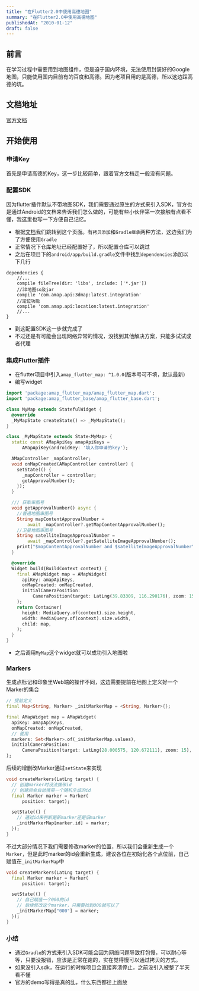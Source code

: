 ```yaml
---
title: "在Flutter2.0中使用高德地图"
summary: "在Flutter2.0中使用高德地图"
publishedAt: "2010-01-12"
draft: false
---
```


## 前言
在学习过程中需要用到地图组件，但是迫于国内环境，无法使用封装好的Google地图，只能使用国内目前有的百度和高德。因为老项目用的是高德，所以这边踩高德的坑。

## 文档地址
[官方文档](https://developer.amap.com/api/flutter/gettingstarted)

## 开始使用
### 申请Key
首先是申请高德的Key，这一步比较简单，跟着官方文档走一般没有问题。

### 配置SDK
因为flutter插件默认不带地图SDK，我们需要通过原生的方式来引入SDK，官方也是通过Android的文档来告诉我们怎么做的，可能有些小伙伴第一次接触有点看不懂，我这里也写一下方便自己记忆。
* 根据[文档](https://developer.amap.com/api/android-sdk/guide/create-project/android-studio-create-project)我们跳转到这个页面。有`拷贝添加`和`Gradle继承`两种方法，这边我们为了方便使用`Gradle`
* 正常情况下仓库地址已经配置好了，所以配置仓库可以跳过
* 之后在项目下的`android/app/build.gradle`文件中找到`dependencies`添加以下几行
```
dependencies {
    //...
    compile fileTree(dir: 'libs', include: ['*.jar'])
    //3D地图so及jar
    compile 'com.amap.api:3dmap:latest.integration'
    //定位功能
    compile 'com.amap.api:location:latest.integration'
    //...
}
```
* 到这配置SDK这一步就完成了
* 不过还是有可能会出现网络异常的情况，没找到其他解决方案，只能多试试或者代理

### 集成Flutter插件
* 在flutter项目中引入`amap_flutter_map: ^1.0.0`(版本号可不填，默认最新)
* 编写widget
```dart
import 'package:amap_flutter_map/amap_flutter_map.dart';
import 'package:amap_flutter_base/amap_flutter_base.dart';

class MyMap extends StatefulWidget {
  @override
  _MyMapState createState() => _MyMapState();
}

class _MyMapState extends State<MyMap> {
  static const AMapApiKey amapApiKeys =
      AMapApiKey(androidKey: '填入你申请的key');

  AMapController _mapController;
  void onMapCreated(AMapController controller) {
    setState(() {
      _mapController = controller;
      getApprovalNumber();
    });
  }

  /// 获取审图号
  void getApprovalNumber() async {
    //普通地图审图号
    String mapContentApprovalNumber =
        await _mapController?.getMapContentApprovalNumber();
    //卫星地图审图号
    String satelliteImageApprovalNumber =
        await _mapController?.getSatelliteImageApprovalNumber();
    print("$mapContentApprovalNumber and $satelliteImageApprovalNumber");
  }

  @override
  Widget build(BuildContext context) {
    final AMapWidget map = AMapWidget(
      apiKey: amapApiKeys,
      onMapCreated: onMapCreated,
      initialCameraPosition:
          CameraPosition(target: LatLng(39.83309, 116.290176), zoom: 15),
    );
    return Container(
      height: MediaQuery.of(context).size.height,
      width: MediaQuery.of(context).size.width,
      child: map,
    );
  }
}
```
* 之后调用`MyMap`这个widget就可以成功引入地图啦

### Markers
生成点标记和印象里Web端的操作不同，这边需要提前在地图上定义好一个Marker的集合
```dart
// 提前定义
final Map<String, Marker> _initMarkerMap = <String, Marker>{};

final AMapWidget map = AMapWidget(
  apiKey: amapApiKeys,
  onMapCreated: onMapCreated,
  // 使用
  markers: Set<Marker>.of(_initMarkerMap.values),
  initialCameraPosition:
      CameraPosition(target: LatLng(28.000575, 120.672111), zoom: 15),
);
```
后续的增删改Marker通过`setState`来实现
```dart
void createMarkers(LatLng target) {
  // 创建marker时没法携带id
  // 创建后会自动携带一个随机生成的id
  final Marker marker = Marker(
      position: target);

  setState(() {
    // 通过id来判断是新marker还是旧marker
    _initMarkerMap[marker.id] = marker;
  });
}
```
不过大部分情况下我们需要修改marker的位置，所以我们会重新生成一个`Marker`，但是此时marker的id会重新生成，建议各位在初始化各个点位前，自己赋值在`_initMarkerMap`中
```dart
void createMarkers(LatLng target) {
  final Marker marker = Marker(
      position: target);

  setState(() {
    // 自己赋值一个000的id
    // 后续修改这个marker，只需要找到000就可以了
    _initMarkerMap["000"] = marker;
  });
}
```

### 小结
* 通过`Gradle`的方式来引入SDK可能会因为网络问题导致打包慢，可以耐心等等，只要没报错，应该是正常在跑的，实在觉得慢可以通过拷贝的方式。
* 如果没引入sdk，在运行的时候项目会直接奔溃停止，之前没引入被整了半天看不懂
* 官方的demo写得是真的乱，什么东西都往上面放